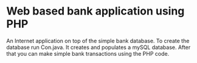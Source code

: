# Web based bank application using PHP
An Internet application on top of the simple bank database. To create the database run Con.java. It creates and populates a mySQL database. After that you can make simple bank transactions using the PHP code.
